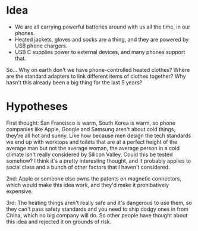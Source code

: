 Idea
====

* We are all carrying powerful batteries around with us all the time, in our
  phones.
* Heated jackets, gloves and socks are a thing, and they are powered by USB
  phone chargers.
* USB C supplies power to external devices, and many phones support that.

So... Why on earth don't we have phone-controlled heated clothes? Where are
the standard adapters to link different items of clothes together? Why hasn't
this already been a big thing for the last 5 years?


Hypotheses
==========

First thought: San Francisco is warm, South Korea is warm, so phone
companies like Apple, Google and Samsung aren't about cold things, they're
all hot and sunny. Like how because men design the tech standards we end up with
worktops and toilets that are at a perfect height of the average man but not the
average woman, the average person in a cold climate isn't really considered by
Silicon Valley. Could this be tested somehow? I think it's a pretty interesting
thought, and it probably applies to social class and a bunch of other factors
that I haven't considered.

2nd: Apple or someone else owns the patents on magnetic connectors,
which would make this idea work, and they'd make it prohibatively expensive.

3rd: The heating things aren't really safe and it's dangerous to use them,
so they can't pass safety standards and you need to ship dodgy ones in from
China, which no big company will do. So other people have thought about this
idea and rejected it on grounds of risk.
